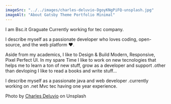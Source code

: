 ```yaml
---
imageSrc: "../../images/charles-deluvio-DgoyKNgPiFQ-unsplash.jpg"
imageAlt: "About Gatsby Theme Portfolio Minimal"
---
```


I am Bsc.it Graguate Currently working for tec company.

I describe myself as a passionate developer who loves coding, open-source, and the web platform ❤️.

Aside from my academics, I like to Design & Build Modern, Responsive, Pixel Perfect UI. In my spare Time I like to work on new tecnologies that helps me to learn a ton of new stuff, grow as a developer and support .other than devloping I like to read a 
books and write stuff...

I describe myself as a passionate  java and web developer .currently working on .net Mvc tec having one year experience.

Photo by <a href="https://unsplash.com/@charlesdeluvio?utm_source=unsplash&utm_medium=referral&utm_content=creditCopyText" target="_blank" rel="nofollow noopener noreferrer" aria-label="External Link"><u>Charles Deluvio</u></a> on Unsplash
